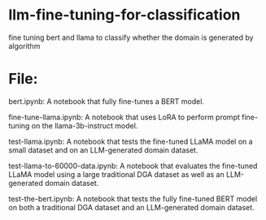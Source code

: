 # llm-fine-tuning-for-classification
fine tuning bert and llama to classify whether the domain is generated by algorithm 

# File:
bert.ipynb: A notebook that fully fine-tunes a BERT model.

fine-tune-llama.ipynb: A notebook that uses LoRA to perform prompt fine-tuning on the llama-3b-instruct model.

test-llama.ipynb: A notebook that tests the fine-tuned LLaMA model on a small dataset and on an LLM-generated domain dataset.

test-llama-to-60000-data.ipynb: A notebook that evaluates the fine-tuned LLaMA model using a large traditional DGA dataset as well as an LLM-generated domain dataset.

test-the-bert.ipynb: A notebook that tests the fully fine-tuned BERT model on both a traditional DGA dataset and an LLM-generated domain dataset.